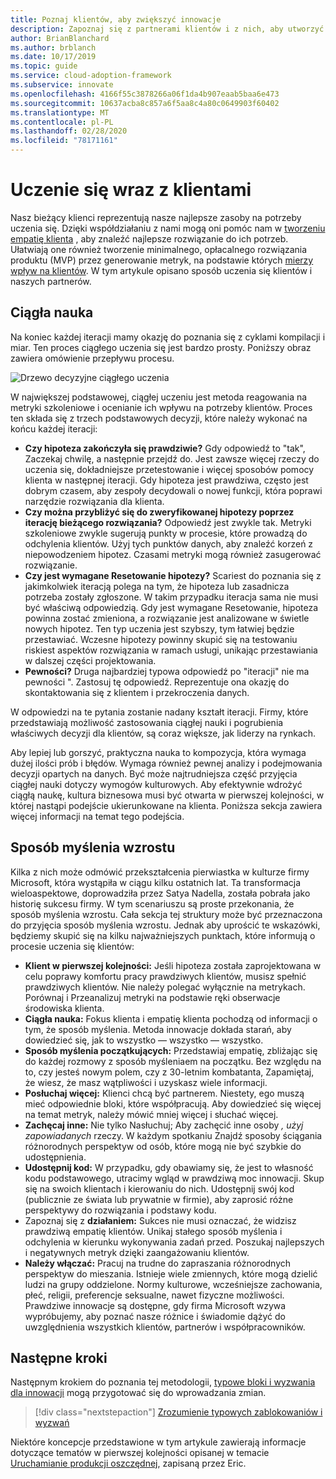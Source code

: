 ```yaml
---
title: Poznaj klientów, aby zwiększyć innowacje
description: Zapoznaj się z partnerami klientów i z nich, aby utworzyć minimalną, opłacalne rozwiązanie produktu (MVP) za pomocą usługi empatię, a następnie wygenerować metryki dotyczące wpływu klientów.
author: BrianBlanchard
ms.author: brblanch
ms.date: 10/17/2019
ms.topic: guide
ms.service: cloud-adoption-framework
ms.subservice: innovate
ms.openlocfilehash: 4166f55c3878266a06f1da4b907eaab5baa6e473
ms.sourcegitcommit: 10637acba8c857a6f5aa8c4a80c0649903f60402
ms.translationtype: MT
ms.contentlocale: pl-PL
ms.lasthandoff: 02/28/2020
ms.locfileid: "78171161"
---
```

# <a name="learn-with-customers"></a>Uczenie się wraz z klientami

Nasz bieżący klienci reprezentują nasze najlepsze zasoby na potrzeby uczenia się. Dzięki współdziałaniu z nami mogą oni pomóc nam w [tworzeniu empatię klienta](./build.md) , aby znaleźć najlepsze rozwiązanie do ich potrzeb. Ułatwiają one również tworzenie minimalnego, opłacalnego rozwiązania produktu (MVP) przez generowanie metryk, na podstawie których [mierzy wpływ na klientów](./measure.md). W tym artykule opisano sposób uczenia się klientów i naszych partnerów.

## <a name="continuous-learning"></a>Ciągła nauka

Na koniec każdej iteracji mamy okazję do poznania się z cyklami kompilacji i miar. Ten proces ciągłego uczenia się jest bardzo prosty. Poniższy obraz zawiera omówienie przepływu procesu.

![Drzewo decyzyjne ciągłego uczenia](../../_images/innovate/continuous-learning.png)

W największej podstawowej, ciągłej uczeniu jest metoda reagowania na metryki szkoleniowe i ocenianie ich wpływu na potrzeby klientów. Proces ten składa się z trzech podstawowych decyzji, które należy wykonać na końcu każdej iteracji:

- **Czy hipoteza zakończyła się prawdziwie?** Gdy odpowiedź to "tak", Zaczekaj chwilę, a następnie przejdź do. Jest zawsze więcej rzeczy do uczenia się, dokładniejsze przetestowanie i więcej sposobów pomocy klienta w następnej iteracji. Gdy hipoteza jest prawdziwa, często jest dobrym czasem, aby zespoły decydowali o nowej funkcji, która poprawi narzędzie rozwiązania dla klienta.
- **Czy można przybliżyć się do zweryfikowanej hipotezy poprzez iterację bieżącego rozwiązania?** Odpowiedź jest zwykle tak. Metryki szkoleniowe zwykle sugerują punkty w procesie, które prowadzą do odchylenia klientów. Użyj tych punktów danych, aby znaleźć korzeń z niepowodzeniem hipotez. Czasami metryki mogą również zasugerować rozwiązanie.
- **Czy jest wymagane Resetowanie hipotezy?** Scariest do poznania się z jakimkolwiek iteracją polega na tym, że hipoteza lub zasadnicza potrzeba zostały zgłoszone. W takim przypadku iteracja sama nie musi być właściwą odpowiedzią. Gdy jest wymagane Resetowanie, hipoteza powinna zostać zmieniona, a rozwiązanie jest analizowane w świetle nowych hipotez. Ten typ uczenia jest szybszy, tym łatwiej będzie przestawiać. Wczesne hipotezy powinny skupić się na testowaniu riskiest aspektów rozwiązania w ramach usługi, unikając przestawiania w dalszej części projektowania.
- **Pewności?** Druga najbardziej typowa odpowiedź po "iteracji" nie ma pewności ". Zastosuj tę odpowiedź. Reprezentuje ona okazję do skontaktowania się z klientem i przekroczenia danych.

W odpowiedzi na te pytania zostanie nadany kształt iteracji. Firmy, które przedstawiają możliwość zastosowania ciągłej nauki i pogrubienia właściwych decyzji dla klientów, są coraz większe, jak liderzy na rynkach.

Aby lepiej lub gorszyć, praktyczna nauka to kompozycja, która wymaga dużej ilości prób i błędów. Wymaga również pewnej analizy i podejmowania decyzji opartych na danych. Być może najtrudniejsza część przyjęcia ciągłej nauki dotyczy wymogów kulturowych. Aby efektywnie wdrożyć ciągłą naukę, kultura biznesowa musi być otwarta w pierwszej kolejności, w której nastąpi podejście ukierunkowane na klienta. Poniższa sekcja zawiera więcej informacji na temat tego podejścia.

## <a name="growth-mindset"></a>Sposób myślenia wzrostu

Kilka z nich może odmówić przekształcenia pierwiastka w kulturze firmy Microsoft, która wystąpiła w ciągu kilku ostatnich lat. Ta transformacja wieloaspektowe, doprowadziła przez Satya Nadella, została pobrała jako historię sukcesu firmy. W tym scenariuszu są proste przekonania, że sposób myślenia wzrostu. Cała sekcja tej struktury może być przeznaczona do przyjęcia sposób myślenia wzrostu. Jednak aby uprościć te wskazówki, będziemy skupić się na kilku najważniejszych punktach, które informują o procesie uczenia się klientów:

- **Klient w pierwszej kolejności:** Jeśli hipoteza została zaprojektowana w celu poprawy komfortu pracy prawdziwych klientów, musisz spełnić prawdziwych klientów. Nie należy polegać wyłącznie na metrykach. Porównaj i Przeanalizuj metryki na podstawie ręki obserwacje środowiska klienta.
- **Ciągła nauka:** Fokus klienta i empatię klienta pochodzą od informacji o tym, że sposób myślenia. Metoda innowacje dokłada starań, aby dowiedzieć się, jak to wszystko — wszystko — wszystko.
- **Sposób myślenia początkujących:** Przedstawiaj empatię, zbliżając się do każdej rozmowy z sposób myśleniaem na początku. Bez względu na to, czy jesteś nowym polem, czy z 30-letnim kombatanta, Zapamiętaj, że wiesz, że masz wątpliwości i uzyskasz wiele informacji.
- **Posłuchaj więcej:** Klienci chcą być partnerem. Niestety, ego muszą mieć odpowiednie bloki, które współpracują. Aby dowiedzieć się więcej na temat metryk, należy mówić mniej więcej i słuchać więcej.
- **Zachęcaj inne:** Nie tylko Nasłuchuj; Aby zachęcić inne osoby *, użyj zapowiadanych* rzeczy. W każdym spotkaniu Znajdź sposoby ściągania różnorodnych perspektyw od osób, które mogą nie być szybkie do udostępnienia.
- **Udostępnij kod:** W przypadku, gdy obawiamy się, że jest to własność kodu podstawowego, utracimy wgląd w prawdziwą moc innowacji. Skup się na swoich klientach i kierowaniu do nich. Udostępnij swój kod (publicznie ze świata lub prywatnie w firmie), aby zaprosić różne perspektywy do rozwiązania i podstawy kodu.
- Zapoznaj się z **działaniem:** Sukces nie musi oznaczać, że widzisz prawdziwą empatię klientów. Unikaj stałego sposób myślenia i odchylenia w kierunku wykonywania zadań przed. Poszukaj najlepszych i negatywnych metryk dzięki zaangażowaniu klientów.
- **Należy włączać:** Pracuj na trudne do zapraszania różnorodnych perspektyw do mieszania. Istnieje wiele zmiennych, które mogą dzielić ludzi na grupy oddzielone. Normy kulturowe, wcześniejsze zachowania, płeć, religii, preferencje seksualne, nawet fizyczne możliwości. Prawdziwe innowacje są dostępne, gdy firma Microsoft wzywa wypróbujemy, aby poznać nasze różnice i świadomie dążyć do uwzględnienia wszystkich klientów, partnerów i współpracowników.

## <a name="next-steps"></a>Następne kroki

Następnym krokiem do poznania tej metodologii, [typowe bloki i wyzwania dla innowacji](./challenges.md) mogą przygotować się do wprowadzania zmian.

> [!div class="nextstepaction"]
> [Zrozumienie typowych zablokowaniów i wyzwań](./challenges.md)

Niektóre koncepcje przedstawione w tym artykule zawierają informacje dotyczące tematów w pierwszej kolejności opisanej w temacie [Uruchamianie produkcji oszczędnej](http://theleanstartup.com/book), zapisaną przez Eric.

